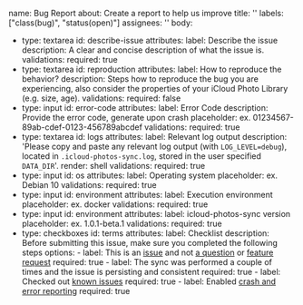 name: Bug Report
about: Create a report to help us improve
title: ''
labels: ["class(bug)", "status(open)"]
assignees: ''
body:
  - type: textarea
    id: describe-issue
    attributes:
      label: Describe the issue
      description: A clear and concise description of what the issue is.
    validations:
      required: true
  - type: textarea
    id: reproduction
    attributes:
      label: How to reproduce the behavior?
      description: Steps how to reproduce the bug you are experiencing, also consider the properties of your iCloud Photo Library (e.g. size, age).
    validations:
      required: false
  - type: input
    id: error-code
    attributes:
      label: Error Code
      description: Provide the error code, generate upon crash
      placeholder: ex. 01234567-89ab-cdef-0123-456789abcdef
    validations:
      required: true
  - type: textarea
    id: logs
    attributes:
      label: Relevant log output
      description: 'Please copy and paste any relevant log output (with `LOG_LEVEL=debug`), located in `.icloud-photos-sync.log`, stored in the user specified `DATA_DIR`'.
      render: shell
    validations:
      required: true
  - type: input
    id: os
    attributes:
      label: Operating system
      placeholder: ex. Debian 10
    validations:
      required: true
  - type: input
    id: environment
    attributes:
      label: Execution environment
      placeholder: ex. docker
    validations:
      required: true
  - type: input
    id: environment
    attributes:
      label: icloud-photos-sync version
      placeholder: ex. 1.0.1-beta.1
    validations:
      required: true
  - type: checkboxes
      id: terms
      attributes:
      label: Checklist
      description: Before submitting this issue, make sure you completed the following steps
      options:
        - label: This is an [issue](https://github.com/steilerDev/icloud-photos-sync/blob/beta/CONTRIBUTING.md#-found-a-bug) and not [a question](https://github.com/steilerDev/icloud-photos-sync/blob/main/CONTRIBUTING.md#question) or [feature request](https://github.com/steilerDev/icloud-photos-sync/blob/main/CONTRIBUTING.md#feature)
          required: true
        - label: The sync was performed a couple of times and the issue is persisting and consistent
          required: true
        - label: Checked out [known issues](https://github.com/steilerDev/icloud-photos-sync/labels/class(known%20issue))
          required: true
        - label: Enabled [crash and error reporting](https://steilerdev.github.io/icloud-photos-sync/user-guides/error-reporting/)
          required: true
